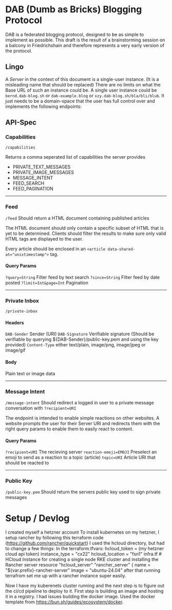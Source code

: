 # DAB (Dumb as Bricks) Blogging Protocol

DAB is a federated blogging protocol, designed to be as simple to implement as possible. This draft is the result of a brainstorming session on a balcony in Friedrichshain and therefore represents a very early version of the protocol.

## Lingo
A *Server* in the context of this document is a single-user instance. (It is a misleading name that should be replaced) There are no limits on what the Base URL of such an instance could be. A single user instance could be `bernd.dab-blog.sh` or `dab-example.blog` or `xzy.dab-blog.sh/bla/bli/blub`. It just needs to be a domain-space that the user has full control over and implements the following endpoints:

## API-Spec

### Capabilities

`/capabilities`

Returns a comma seperated list of capabilities the server provides
- PRIVATE_TEXT_MESSAGES
- PRIVATE_IMAGE_MESSAGES
- MESSAGE_INTENT
- FEED_SEARCH
- FEED_PAGINATION

---
### Feed

`/feed`
Should return a HTML document containing published articles

The HTML document should only contain a specific subset of HTML that is yet to be determined. Clients should filter the results to make sure only valid HTML tags are displayed to the user. 

Every article should be enclosed in an `<article data-shared-at="unixtimestamp">` tag. 

#### Query Params
`?query=String` Filter feed by text search
`?since=String` Filter feed by date posted
`?limit=Int&page=Int` Pagination

---
### Private Inbox


`/private-inbox`
#### Headers
`DAB-Sender` Sender (URI)
`DAB-Signature` Verifiable signature (Should be verifiable by querying ${DAB-Sender}/public-key.pem and using the key provided)
`Content-Type` either text/plain, image/png, image/jpeg or image/gif

#### Body
Plain text or image data

---
### Message Intent

`/message-intent`
Should redirect a logged in user to a private message conversation with `?recipient=URI`

The endpoint is intended to enable simple reactions on other websites. A website prompts the user for their Server URI and redirects them with the right query params to enable them to easily react to content.

#### Query Params
`?recipient=URI` The recieving server
`reaction-emoji=EMOJI` Preselect an emoji to send as a reaction to a topic (article)
`topic=URI` Article URI that should be reacted to

---

### Public Key

`/public-key.pem`
Should return the servers public key used to sign private messages

# Setup / Devlog
I created myself a hetzner account
To install kubernetes on my hetzner, I setup rancher by following this terraform code (https://github.com/rancher/quickstart)
I used the hcloud directory, but had to change a few things:
    In the terraform.tfvars:
        hcloud_token = (my hetzner cloud api token)
        instance_type = "cx22"
        hcloud_location = "fsn1"
    infra.tf
        # HCloud Instance for creating a single node RKE cluster and installing the Rancher server
        resource "hcloud_server" "rancher_server" {
        name        = "${var.prefix}-rancher-server"
        image       = "ubuntu-24.04"
after that running terrafrom set me up with a rancher instance super easily.

Now I have my kuberenets cluster running and the next step is to figure out the ci/cd pipeline to deploy to it.
First step is building an image and hosting it in a registry.
I had issues building the docker image. Used the docker template from https://bun.sh/guides/ecosystem/docker.
